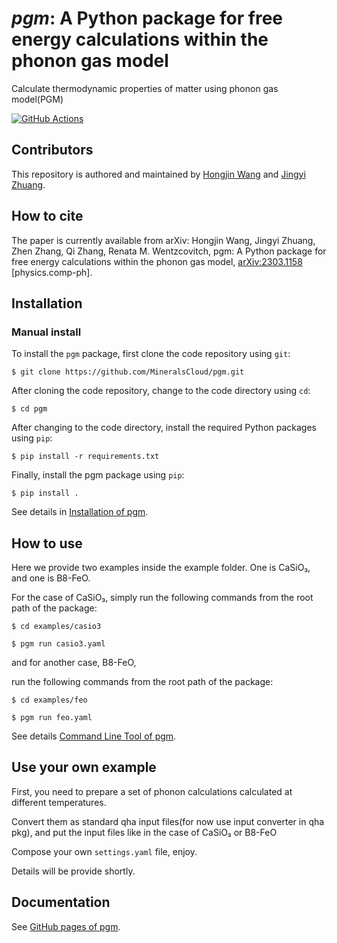 # <i>pgm</i>: A Python package for free energy calculations within the phonon gas model

Calculate thermodynamic properties of matter using phonon gas model(PGM)

[![GitHub Actions](https://github.com/MineralsCloud/pgm/actions/workflows/documentation.yml/badge.svg)](https://mineralscloud.github.io/pgm/index.html)

<!-- [![pypi](https://img.shields.io/pypi/v/pgm.svg)](https://pypi.org/project/pgm/) -->
<!-- [![pypi](https://img.shields.io/pypi/dm/pgm.svg)](https://pypi.org/project/pgm/) -->

## Contributors

This repository is authored and maintained by [Hongjin Wang][1] and [Jingyi Zhuang][2].

[1]: https://github.com/underhill1886
[2]: https://www.jappoker.com/

## How to cite

The paper is currently available from arXiv: Hongjin Wang, Jingyi Zhuang, Zhen Zhang, Qi Zhang, Renata M. Wentzcovitch, pgm: A Python package for free energy calculations within the phonon gas model, [arXiv:2303.1158](https://arxiv.org/abs/2303.11583) [physics.comp-ph].

## Installation

### Manual install

To install the `pgm` package, first clone the code repository using `git`:

```shell
$ git clone https://github.com/MineralsCloud/pgm.git
```

After cloning the code repository, change to the code directory using `cd`:

```shell
$ cd pgm
```

After changing to the code directory, install the required Python packages using `pip`:

```shell
$ pip install -r requirements.txt
```

Finally, install the pgm package using `pip`:

```shell
$ pip install .
```

See details in [Installation of pgm](https://mineralscloud.github.io/pgm/basics/installation.html).

## How to use

Here we provide two examples inside the example folder. One is CaSiO₃, and one is B8-FeO.

For the case of CaSiO₃, simply run the following commands from the root path of the package:

```shell
$ cd examples/casio3
```

```shell
$ pgm run casio3.yaml
```

and for another case, B8-FeO,

run the following commands from the root path of the package:

```shell
$ cd examples/feo
```

```shell
$ pgm run feo.yaml
```

See details [Command Line Tool of pgm](https://mineralscloud.github.io/pgm/basics/cli.html).

## Use your own example

First, you need to prepare a set of phonon calculations calculated at different temperatures.

Convert them as standard qha input files(for now use input converter in qha pkg), and put the input files like in the case of CaSiO₃ or B8-FeO

Compose your own `settings.yaml` file, enjoy.

Details will be provide shortly.

## Documentation

See [GitHub pages of pgm][3].

[3]: https://mineralscloud.github.io/pgm/
